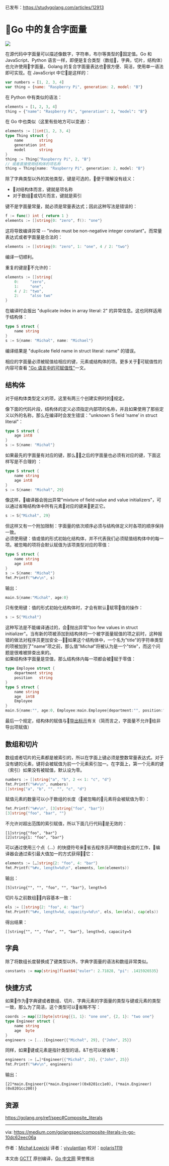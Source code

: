 已发布：https://studygolang.com/articles/12913

# Go 中的复合字面量

![](https://raw.githubusercontent.com/studygolang/gctt-images/master/composite-literal/1_TM61VTlvvL2YWtI6UUYLOg.png)

在源代码中字面量可以描述像数字，字符串，布尔等类型的固定值。Go 和 JavaScript、Python 语言一样，即便是复合类型（数组，字典，切片，结构体）也允许使用字面量。Golang 的复合字面量表达也很方便、简洁，使用单一语法即可实现。在 JavaScript 中它是这样的：

```javascript
var numbers = [1, 2, 3, 4]
var thing = {name: "Raspberry Pi", generation: 2, model: "B"}
```

在 Python 中有类似的语法：

```python
elements = [1, 2, 3, 4]
thing = {"name": "Raspberry Pi", "generation": 2, "model": "B"}
```

在 Go 中也类似（这里有些地方可以变通）：

```go
elements := []int{1, 2, 3, 4}
type Thing struct {
	name       string
	generation int
	model      string
}
thing := Thing{"Raspberry Pi", 2, "B"}
// 或者直接使用结构体的项名称
thing = Thing{name: "Raspberry Pi", generation: 2, model: "B"}
```

除了字典类型以外的其他类型，键是可选的，便于理解没有歧义：

* 对结构体而言，键就是项名称
* 对于数组或切片而言，键就是索引  

键不是字面量常量，就必须是常量表达式；因此这种写法是错误的：

```go
f := func() int { return 1 }
elements := []string{0: "zero", f(): "one"}
```

这将导致编译异常 -- "index must be non-negative integer constant"。而常量表达式或者字面量是合法的：

```go
elements := []string{0: "zero", 1: "one", 4 / 2: "two"}
```

编译一切顺利。  

重复的键是不允许的：
```go
elements := []string{
	0:     "zero",
	1:     "one",
	4 / 2: "two",
	2:     "also two"
}
```

在编译时会报出 "duplicate index in array literal: 2" 的异常信息。这也同样适用于结构体：

```go
type S struct {
	name string
}
s := S{name: "Michał", name: "Michael"}
```

编译结果是 "duplicate field name in struct literal: name" 的错误。

相应的字面量必须被赋值给相应的键，元素或结构体的项。更多关于可赋值性的内容可查看 ["Go 语言中的可赋值性"](https://studygolang.com/articles/12381)一文。

## 结构体

对于结构体类型定义的项，这里有两三个创建实例时的规定。

像下面的代码片段，结构体的定义必须指定内部项的名称，并且如果使用了那些定义以外的名称，那么在编译时会发生错误："unknown S field ‘name’ in struct literal"：

```go
type S struct {
	age int8
}
s := S{name: "Michał"}
```

如果最先的字面量有对应的键，那么之后的字面量也必须有对应的键，下面这样写是不合理的
：

```go
type S struct {
	name string
	age int8
}
s := S{name: "Michał", 29}
```

像这样，编译器会抛出异常"mixture of field:value and value initializers"，可以通过省略结构体中所有元素对应的键来更正它。

```go
s := S{"Michał", 29}
```

但这样又有一个附加限制：字面量的依次顺序必须与结构体定义时各项的顺序保持一致。  
必须使用键：值或值的形式初始化结构体，并不代表我们必须赋值结构体中的每一项。被忽略的项将会默认赋值为该项类型对应的零值：

```go
type S struct {
	name string
	age int8
}
s := S{name: "Michał"}
fmt.Printf("%#v\n", s)
```

输出：

```go
main.S{name:"Michał", age:0}
```

只有使用键：值的形式初始化结构体时，才会有默认赋零值的操作：

```go
s := S{"Michał"}
```

这种写法是不能编译通过的，会抛出异常"too few values in struct initializer"。当有新的项被添加到结构体的一个被字面量赋值的项之前时，这种报错的做法对程序员更加安全--如果这个结构体中，一个名为"title"的字符串类型的项被加到了"name"项之前，那么值"Michał"将被认为是一个"title"，而这个问题是很难被排查出来的。  
如果结构体字面量是空值，那么结构体内每一项都会被赋于零值：

```go
type Employee struct {
	department string
	position   string
}
type S struct {
	name string
	age  int8
	Employee
}
main.S{name:"", age:0, Employee:main.Employee{department:"", position:""}}
```

最后一个规定，结构体的赋值与[导出标示](https://studygolang.com/articles/12809)有关（简而言之，字面量不允许给非导出项赋值）

## 数组和切片

数组或者切片的元素都是被索引的，所以在字面上键必须是整数常量表达式。对于没有键的元素，键将会被赋值为前一个元素索引加一。在字面上，第一个元素的键（索引）如果没有被赋值，默认设为零。  

```go
numbers := []string{"a", "b", 2 << 1: "c", "d"}
fmt.Printf("%#v\n", numbers)
[]string{"a", "b", "", "", "c", "d"}
```

赋值元素的数量可以小于数组的长度（被忽略的元素将会被赋值为零）：

```go
fmt.Printf("%#v\n", [3]string{"foo", "bar"})
[3]string{"foo", "bar", ""}
```

不允许对超出范围的索引赋值，所以下面几行代码是无效的：

```
[1]string{"foo", "bar"}
[2]string{1: "foo", "bar"}
```

可以通过使用三个点（...）的快捷符号来省去程序员声明数组长度的工作，编译器会通过索引最大值加一的方式获得它：

```go
elements := […]string{2: "foo", 4: "bar"}
fmt.Printf("%#v, length=%d\n", elements, len(elements))
```

输出：

```
[5]string{"", "", "foo", "", "bar"}, length=5
```

切片与之前数组内容基本一致：

```go
els := []string{2: "foo", 4: "bar"}
fmt.Printf("%#v, length=%d, capacity=%d\n", els, len(els), cap(els))
```

得出结果：

```
[]string{"", "", "foo", "", "bar"}, length=5, capacity=5
```

## 字典

除了将数组长度替换成了键类型以外，字典字面量的语法和数组非常类似。

```go
constants := map[string]float64{"euler": 2.71828, "pi": .1415926535}
```

## 快捷方式

如果作为字典键或者数组、切片、字典元素的字面量的类型与键或元素的类型一致，那么为了简洁，这个类型可以省略不写：

```go
coords := map[[2]byte]string{{1, 1}: "one one", {2, 1}: "two one"}
type Engineer struct {
	name string
	age  byte
}
engineers := [...]Engineer{{"Michał", 29}, {"John", 25}}
```

同样，如果键或元素是指针类型的话，&T也可以被省略：

```go
engineers := […]*Engineer{{"Michał", 29}, {"John", 25}}
fmt.Printf("%#v\n", engineers)
```

输出：

```
[2]*main.Engineer{(*main.Engineer)(0x8201cc1e0), (*main.Engineer)(0x8201cc200)}
```
## 资源

https://golang.org/ref/spec#Composite_literals

----------------

via: https://medium.com/golangspec/composite-literals-in-go-10dc62eec06a

作者：[Michał Łowicki](https://medium.com/@mlowicki)
译者：[yiyulantian](https://github.com/yiyulantian)
校对：[polaris1119](https://github.com/polaris1119)

本文由 [GCTT](https://github.com/studygolang/GCTT) 原创编译，[Go 中文网](https://studygolang.com/) 荣誉推出